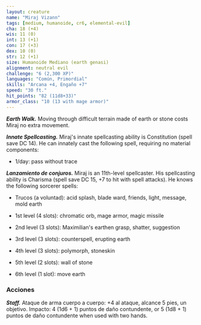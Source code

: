 ```yaml
---
layout: creature
name: "Miraj Vizann"
tags: [medium, humanoide, cr6, elemental-evil]
cha: 18 (+4)
wis: 11 (0)
int: 13 (+1)
con: 17 (+3)
dex: 10 (0)
str: 12 (+1)
size: Humanoide Mediano (earth genasi)
alignment: neutral evil
challenge: "6 (2,300 XP)"
languages: "Común, Primordial"
skills: "Arcana +4, Engaño +7"
speed: "30 ft."
hit_points: "82 (11d8+33)"
armor_class: "10 (13 with mage armor)"
---
```


***Earth Walk.*** Moving through difficult terrain made of earth or stone costs Miraj no extra movement.

***Innate Spellcasting.*** Miraj's innate spellcasting ability is Constitution (spell save DC 14). He can innately cast the following spell, requiring no material components:

* 1/day: pass without trace

***Lanzamiento de conjuros.*** Miraj is an 11th-level spellcaster. His spellcasting ability is Charisma (spell save DC 15, +7 to hit with spell attacks). He knows the following sorcerer spells:

* Trucos (a voluntad): acid splash, blade ward, friends, light, message, mold earth

* 1st level (4 slots): chromatic orb, mage armor, magic missile

* 2nd level (3 slots): Maximilian's earthen grasp, shatter, suggestion

* 3rd level (3 slots): counterspell, erupting earth

* 4th level (3 slots): polymorph, stoneskin

* 5th level (2 slots): wall of stone

* 6th level (1 slot): move earth

### Acciones

***Staff.*** Ataque de arma cuerpo a cuerpo: +4 al ataque, alcance 5 pies, un objetivo. Impacto: 4 (1d6 + 1) puntos de daño contundente, or 5 (1d8 + 1) puntos de daño contundente when used with two hands.